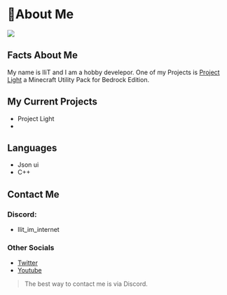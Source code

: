 # 👋About Me

![](https://github-readme-stats.vercel.app/api?username=lliTImInternet&show_icons=true&theme=react)



## Facts About Me

My name is lliT and I am a hobby develepor. 
One of my Projects is [Project Light](https://dsc.gg/Projectlight) a Minecraft Utility Pack for Bedrock Edition. 


## My Current Projects

- Project Light 
- 


## Languages

- Json ui
- C++


## Contact Me 

### Discord:
- llit_im_internet

### Other Socials
- [Twitter](https://twitter.com/Flexyus3000)
- [Youtube](https://www.youtube.com/channel/UCfnZarTVXLwbhFKscZd_ahg)

> The best way to contact me is via Discord.



